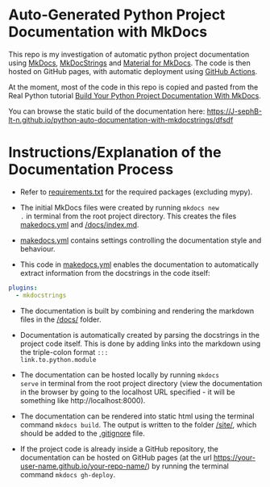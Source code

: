 
# Auto-Generated Python Project Documentation with MkDocs

This repo is my investigation of automatic python project documentation using [MkDocs](https://github.com/mkdocs/mkdocs), [MkDocStrings](https://github.com/mkdocstrings/mkdocstrings) and [Material for MkDocs](https://github.com/squidfunk/mkdocs-material). The code is then hosted on GitHub pages, with automatic deployment using [GitHub Actions](https://docs.github.com/en/actions). 

At the moment, most of the code in this repo is copied and pasted from the Real Python tutorial [Build Your Python Project Documentation With MkDocs](https://realpython.com/python-project-documentation-with-mkdocs/). 

You can browse the static build of the documentation here: https://J-sephB-lt-n.github.io/python-auto-documentation-with-mkdocstrings/dfsdf

# Instructions/Explanation of the Documentation Process 

* Refer to [requirements.txt](./requirements.txt) for the required packages (excluding mypy).

* The initial MkDocs files were created by running <code>mkdocs new .</code> in terminal from the root project directory. This creates the files [makedocs.yml](./makedocs.yml) and [/docs/index.md](./docs/index.md).

* [makedocs.yml](./makedocs.yml) contains settings controlling the documentation style and behaviour.

* This code in [makedocs.yml](./makedocs.yml) enables the documentation to automatically extract information from the docstrings in the code itself: 

```yaml
plugins:
  - mkdocstrings
```

* The documentation is built by combining and rendering the markdown files in the [/docs/](./docs/) folder.

* Documentation is automatically created by parsing the docstrings in the project code itself. This is done by adding links into the markdown using the triple-colon format <code>::: link.to.python.module</code>

* The documentation can be hosted locally by running <code>mkdocs serve</code> in terminal from the root project directory (view the documentation in the browser by going to the localhost URL specified - it will be something like http://localhost:8000).

* The documentation can be rendered into static html using the terminal command <code>mkdocs build</code>. The output is written to the folder [/site/](./site/), which should be added to the [.gitignore](./.gitignore) file.

* If the project code is already inside a GitHub repository, the documentation can be hosted on GitHub pages (at the url https://your-user-name.github.io/your-repo-name/) by running the terminal command <code>mkdocs gh-deploy</code>.